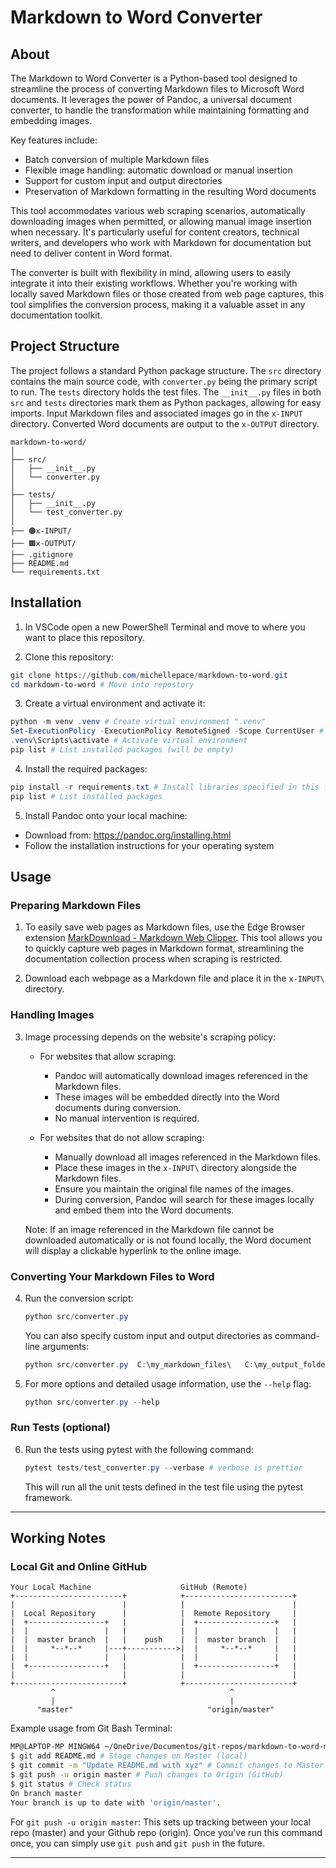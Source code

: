# Markdown to Word Converter

## About

The Markdown to Word Converter is a Python-based tool designed to streamline the process of converting Markdown files to Microsoft Word documents. It leverages the power of Pandoc, a universal document converter, to handle the transformation while maintaining formatting and embedding images.

Key features include:
- Batch conversion of multiple Markdown files
- Flexible image handling: automatic download or manual insertion
- Support for custom input and output directories
- Preservation of Markdown formatting in the resulting Word documents

This tool accommodates various web scraping scenarios, automatically downloading images when permitted, or allowing manual image insertion when necessary. It's particularly useful for content creators, technical writers, and developers who work with Markdown for documentation but need to deliver content in Word format.

The converter is built with flexibility in mind, allowing users to easily integrate it into their existing workflows. Whether you're working with locally saved Markdown files or those created from web page captures, this tool simplifies the conversion process, making it a valuable asset in any documentation toolkit.

## Project Structure

The project follows a standard Python package structure. The `src` directory contains the main source code, with `converter.py` being the primary script to run. The `tests` directory holds the test files. The `__init__.py` files in both `src` and `tests` directories mark them as Python packages, allowing for easy imports. Input Markdown files and associated images go in the `x-INPUT` directory. Converted Word documents are output to the `x-OUTPUT` directory.
```
markdown-to-word/
│
├── src/
│   ├── __init__.py
│   └── converter.py
│
├── tests/
│   ├── __init__.py
│   └── test_converter.py
│
├── 🟤x-INPUT/
├── 🟫x-OUTPUT/
├── .gitignore
├── README.md
└── requirements.txt
```

## Installation

1. In VSCode open a new PowerShell Terminal and move to where you want to place this repository.

2. Clone this repository: 
```PowerShell
git clone https://github.com/michellepace/markdown-to-word.git
cd markdown-to-word # Move into repostory
```

3. Create a virtual environment and activate it:
```PowerShell
python -m venv .venv # Create virtual environment ".venv"
Set-ExecutionPolicy -ExecutionPolicy RemoteSigned -Scope CurrentUser # (if needed)
.venv\Scripts\activate # Activate virtual environment
pip list # List installed packages (will be empty)
```
4. Install the required packages: 
```PowerShell
pip install -r requirements.txt # Install libraries specified in this file
pip list # List installed packages
```
5. Install Pandoc onto your local machine:
- Download from: https://pandoc.org/installing.html
- Follow the installation instructions for your operating system

## Usage

### Preparing Markdown Files

1. To easily save web pages as Markdown files, use the Edge Browser extension [MarkDownload - Markdown Web Clipper](https://microsoftedge.microsoft.com/addons/detail/markdownload-markdown-w/hajanaajapkhaabfcofdjgjnlgkdkknm). This tool allows you to quickly capture web pages in Markdown format, streamlining the documentation collection process when scraping is restricted.

2. Download each webpage as a Markdown file and place it in the `x-INPUT\` directory.

### Handling Images

3. Image processing depends on the website's scraping policy:

   - For websites that allow scraping:
     * Pandoc will automatically download images referenced in the Markdown files.
     * These images will be embedded directly into the Word documents during conversion.
     * No manual intervention is required.

   - For websites that do not allow scraping:
     * Manually download all images referenced in the Markdown files.
     * Place these images in the `x-INPUT\` directory alongside the Markdown files.
     * Ensure you maintain the original file names of the images.
     * During conversion, Pandoc will search for these images locally and embed them into the Word documents.
   
   Note: If an image referenced in the Markdown file cannot be downloaded automatically or is not found locally, the Word document will display a clickable hyperlink to the online image.

### Converting Your Markdown Files to Word

4. Run the conversion script:
   ```PowerShell
   python src/converter.py
   ```
   
   You can also specify custom input and output directories as command-line arguments:
   ```PowerShell
   python src/converter.py  C:\my_markdown_files\   C:\my_output_folder\
   ```

5. For more options and detailed usage information, use the `--help` flag:
   ```PowerShell
   python src/converter.py --help
   ```

### Run Tests (optional)

6. Run the tests using pytest with the following command:
   ```PowerShell
   pytest tests/test_converter.py --verbase # verbose is prettier
   ```
   This will run all the unit tests defined in the test file using the pytest framework.

---

## Working Notes

### Local Git and Online GitHub

```
Your Local Machine                    GitHub (Remote)
+------------------------+            +------------------------+
|                        |            |                        |
|  Local Repository      |            |  Remote Repository     |
|  +-----------------+   |            |  +-----------------+   |
|  |                 |   |            |  |                 |   |
|  |  master branch  |   |    push    |  |  master branch  |   |
|  |     *--*--*     |---+----------->|  |     *--*--*     |   |
|  |                 |   |            |  |                 |   |
|  +-----------------+   |            |  +-----------------+   |
|                        |            |                        |
+------------------------+            +------------------------+
         ^                                       ^
         |                                       |
      "master"                              "origin/master"
```

Example usage from Git Bash Terminal:

```Bash
MP@LAPTOP-MP MINGW64 ~/OneDrive/Documentos/git-repos/markdown-to-word-midjourney (master)
$ git add README.md # Stage changes on Master (local)
$ git commit -m "Update README.md with xyz" # Commit changes to Master
$ git push -u origin master # Push changes to Origin (GitHub)
$ git status # Check status
On branch master
Your branch is up to date with 'origin/master'.
```

For `git push -u origin master`: This sets up tracking between your local repo (master) and your Github repo (origin). Once you've run this command once, you can simply use `git push` and `git push` in the future. 

---